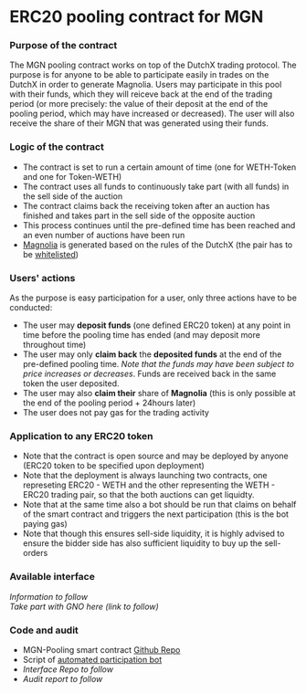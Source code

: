 # ERC20 pooling contract for MGN

### Purpose of the contract
The MGN pooling contract works on top of the DutchX trading protocol. The purpose is for anyone to be able to participate easily in trades on the DutchX in order to generate Magnolia. 
Users may participate in this pool with their funds, which they will reiceve back at the end of the trading period (or more precisely: the value of their deposit at the end of the pooling period, which may have increased or decreased). 
The user will also receive the share of their MGN that was generated using their funds.

### Logic of the contract
- The contract is set to run a certain amount of time (one for WETH-Token and one for Token-WETH)
- The contract uses all funds to continuously take part (with all funds) in the sell side of the auction
- The contract claims back the receiving token after an auction has finished and takes part in the sell side of the opposite auction
- This process continues until the pre-defined time has been reached and an even number of auctions have  been run
- [Magnolia](https://dutchx.readthedocs.io/en/latest/mechanism.html#magnolia) is generated based on the rules of the DutchX (the pair has to be [whitelisted](https://dutchx.readthedocs.io/en/latest/mechanism.html#whitelist))

### Users' actions
As the purpose is easy participation for a user, only three actions have to be conducted:
- The user may **deposit funds** (one defined ERC20 token) at any point in time before the pooling time has ended (and may deposit more throughout time)
- The user may only **claim back** the **deposited funds** at the end of the pre-defined pooling time. *Note that the funds may have been subject to price increases or decreases*. Funds are received back in the same token the user deposited.
- The user may also **claim their** share of **Magnolia** (this is only possible at the end of the pooling period + 24hours later)
- The user does not pay gas for the trading activity

### Application to any ERC20 token
- Note that the contract is open source and may be deployed by anyone (ERC20 token to be specified upon deployment)
- Note that the deployment is always launching two contracts, one represeting ERC20 - WETH and the other representing the WETH - ERC20 trading pair, so that the both auctions can get liquidty. 
- Note that at the same time also a bot should be run that claims on behalf of the smart contract and triggers the next participation (this is the bot paying gas) 
- Note that though this ensures sell-side liquidity, it is highly advised to ensure the bidder side has also sufficient liquidity to buy up the sell-orders

### Available interface
*Information to follow*  
*Take part with GNO here (link to follow)*

### Code and audit
- MGN-Pooling smart contract [Github Repo](https://github.com/gnosis/dx-mgn-pool)
- Script of [automated participation bot](https://github.com/gnosis/dx-mgn-pool/tree/master/scripts)  
- *Interface Repo to follow*  
- *Audit report to follow*

